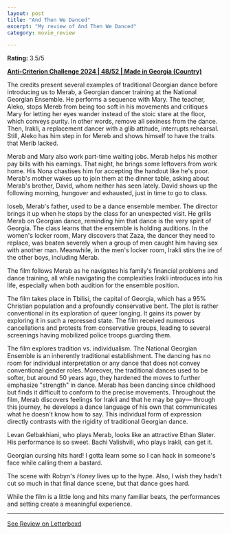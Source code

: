 ```yaml
---
layout: post
title: "And Then We Danced"
excerpt: "My review of And Then We Danced"
category: movie_review

---
```


**Rating:** 3.5/5

<b><a href="https://boxd.it/qBmUY">Anti-Criterion Challenge 2024 | 48/52 | Made in Georgia (Country)</a></b>

The credits present several examples of traditional Georgian dance before introducing us to Merab, a Georgian dancer training at the National Georgian Ensemble. He performs a sequence with Mary. The teacher, Aleko, stops Mereb from being too soft in his movements and critiques Mary for letting her eyes wander instead of the stoic stare at the floor, which conveys purity. In other words, remove all sexiness from the dance. Then, Irakli, a replacement dancer with a glib attitude, interrupts rehearsal. Still, Aleko has him step in for Mereb and shows himself to have the traits that Merib lacked. 

Merab and Mary also work part-time waiting jobs. Merab helps his mother pay bills with his earnings. That night, he brings some leftovers from work home. His Nona chastises him for accepting the handout like he's poor. Merab's mother wakes up to join them at the dinner table, asking about Merab's brother, David, whom neither has seen lately. David shows up the following morning, hungover and exhausted, just in time to go to class.

Ioseb, Merab's father, used to be a dance ensemble member. The director brings it up when he stops by the class for an unexpected visit. He grills Merab on Georgian dance, reminding him that dance is the very spirit of Georgia. The class learns that the ensemble is holding auditions. In the women's locker room, Mary discovers that Zaza, the dancer they need to replace, was beaten severely when a group of men caught him having sex with another man. Meanwhile, in the men's locker room, Irakli stirs the ire of the other boys, including Merab.

The film follows Merab as he navigates his family's financial problems and dance training, all while navigating the complexities Irakli introduces into his life, especially when both audition for the ensemble position. 

The film takes place in Tbilisi, the capital of Georgia, which has a 95% Christian population and a profoundly conservative bent. The plot is rather conventional in its exploration of queer longing. It gains its power by exploring it in such a repressed state. The film received numerous cancellations and protests from conservative groups, leading to several screenings having mobilized police troops guarding them.

The film explores tradition vs. individualism. The National Georgian Ensemble is an inherently traditional establishment. The dancing has no room for individual interpretation or any dance that does not convey conventional gender roles. Moreover, the traditional dances used to be softer, but around 50 years ago, they hardened the moves to further emphasize "strength" in dance. Merab has been dancing since childhood but finds it difficult to conform to the precise movements. Throughout the film, Merab discovers feelings for Irakli and that he may be gay— through this journey, he develops a dance language of his own that communicates what he doesn't know how to say. This individual form of expression directly contrasts with the rigidity of traditional Georgian dance.

Levan Gelbakhiani, who plays Merab, looks like an attractive Ethan Slater. His performance is so sweet. Bachi Valishvili, who plays Irakli, can get it.

Georgian cursing hits hard! I gotta learn some so I can hack in someone's face while calling them a bastard.

The scene with Robyn's <i>Honey</i> lives up to the hype. Also, I wish they hadn't cut so much in that final dance scene, but that dance goes hard.

While the film is a little long and hits many familiar beats, the performances and setting create a meaningful experience.

<hr>

[See Review on Letterboxd](https://boxd.it/8Tixjv)
